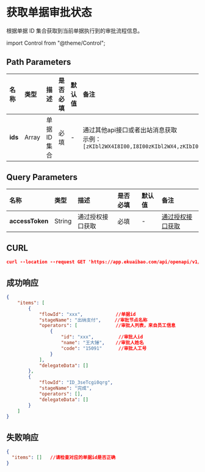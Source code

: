 # 获取单据审批状态
根据单据 ID 集合获取到当前单据执行到的审批流程信息。

import Control from "@theme/Control";

<Control
method="GET"
url="/api/openapi/v1/approveStates/[`ids`]"
/>

## Path Parameters

| 名称 | 类型 | 描述 | 是否必填 | 默认值 | 备注 |
| :--- | :--- | :--- | :--- |:--- | :--- |
| **ids** | Array | 单据ID集合 | 必填 | - | 通过其他api接口或者出站消息获取<br/>示例：`[zKIbl2WX4I8I00,I8I00zKIbl2WX4,zKIbI00l2WX4I8]` |

## Query Parameters

| 名称 | 类型 | 描述 | 是否必填 | 默认值 | 备注 |
| :--- | :--- | :--- | :--- |:--- | :--- |
| **accessToken** | String | 通过授权接口获取 | 必填 | - | [通过授权接口获取](/docs/open-api/getting-started/auth) |

## CURL
```json
curl --location --request GET 'https://app.ekuaibao.com/api/openapi/v1/approveStates/[yd4bn1Z-YM9000,ID_3sJUVscs$_w]?accessToken=UvsbtOEHTsk000'
```

## 成功响应
```json
{
    "items": [
        {
            "flowId": "xxx",            //单据id
            "stageName": "出纳支付",     //审批节点名称
            "operators": [              //审批人列表，来自员工信息
                {     
                    "id": "xxx",         //审批人id
                    "name": "王大锤",    //审批人姓名
                    "code": "15091"      //审批人工号
                }
            ],
            "delegateData": []
        },
        {
            "flowId": "ID_3seTcgi0qrg",
            "stageName": "完成",
            "operators": [],
            "delegateData": []
        }
    ]
}
```

## 失败响应
```json
{
  "items": []   //请检查对应的单据id是否正确
}
```